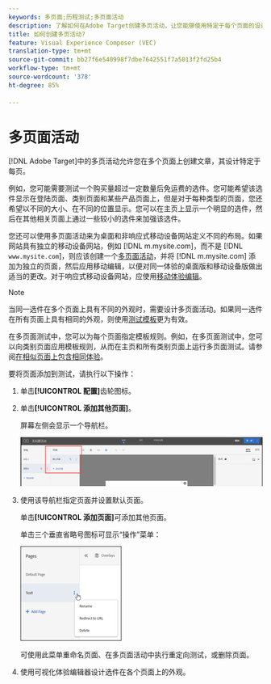 ```yaml
---
keywords: 多页面;历程测试;多页面活动
description: 了解如何在Adobe Target创建多页活动，让您能够使用特定于每个页面的设计在多个页面上创建文章。
title: 如何创建多页活动?
feature: Visual Experience Composer (VEC)
translation-type: tm+mt
source-git-commit: bb27f6e540998f7dbe7642551f7a5013f2fd25b4
workflow-type: tm+mt
source-wordcount: '378'
ht-degree: 85%

---
```



# 多页面活动

[!DNL Adobe Target]中的多页活动允许您在多个页面上创建文章，其设计特定于每页。

例如，您可能需要测试一个购买量超过一定数量后免运费的选件。您可能希望该选件显示在登陆页面、类别页面和某些产品页面上，但是对于每种类型的页面，您还希望以不同的大小、在不同的位置显示。您可以在主页上显示一个明显的选件，然后在其他相关页面上通过一些较小的选件来加强该选件。

您还可以使用多页面活动来为桌面和非响应式移动设备网站定义不同的布局。如果网站具有独立的移动设备网站，例如 [!DNL m.mysite.com]，而不是 [!DNL `www.mysite.com`]，则应该创建一个[多页面活动](/help/c-experiences/c-visual-experience-composer/multipage-activity.md#concept_277E096063E14813AC5D8EDFA1D2ED48)，并将 [!DNL m.mysite.com] 添加为独立的页面，然后应用移动编辑，以便对同一体验的桌面版和移动设备版做出适当的更改。对于响应式移动设备网站，应使用[移动体验编辑](/help/c-experiences/c-visual-experience-composer/mobile-viewports.md#concept_8E45527C4ABC41D59AA3553BEDC76FA5)。

>[!NOTE]
>
>当同一选件在多个页面上具有不同的外观时，需要设计多页面活动。如果同一选件在所有页面上具有相同的外观，则使用[测试模板](/help/c-experiences/c-visual-experience-composer/temtest.md#task_2539D51A18044F82B0D9895636546781)更为有效。

在多页面测试中，您可以为每个页面指定模板规则。例如，在多页面测试中，您可以向类别页面应用模板规则，从而在主页和所有类别页面上运行多页面测试。请参阅[在相似页面上包含相同体验](/help/c-experiences/c-visual-experience-composer/temtest.md#task_2539D51A18044F82B0D9895636546781)。

要将页面添加到测试，请执行以下操作：

1. 单击&#x200B;**[!UICONTROL 配置]**&#x200B;齿轮图标。
1. 单击&#x200B;**[!UICONTROL 添加其他页面]**。

   屏幕左侧会显示一个导航栏。

   ![](assets/multipage_nav.png)

1. 使用该导航栏指定页面并设置默认页面。

   单击&#x200B;**[!UICONTROL 添加页面]**&#x200B;可添加其他页面。

   单击三个垂直省略号图标可显示“操作”菜单：

   ![](assets/multipage_menu.png)

   可使用此菜单重命名页面、在多页面活动中执行重定向测试，或删除页面。

1. 使用可视化体验编辑器设计选件在各个页面上的外观。

